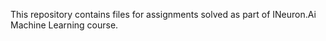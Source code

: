 This repository contains files for assignments solved as part of INeuron.Ai Machine Learning course.
